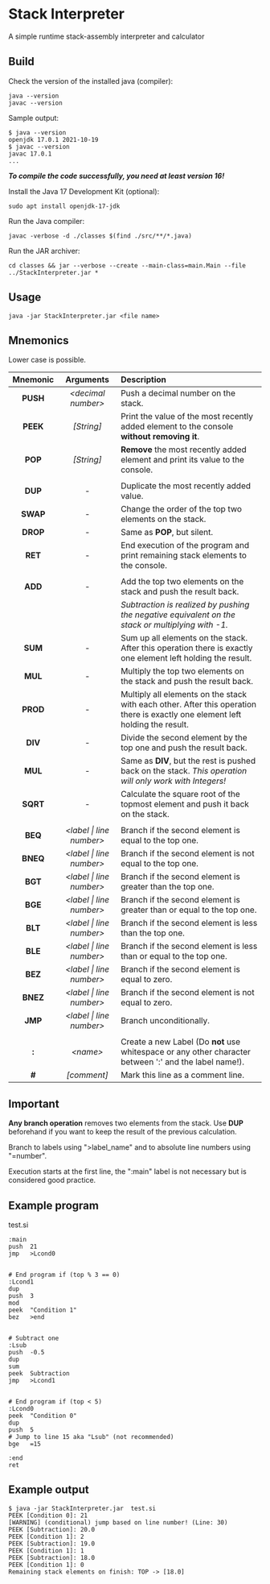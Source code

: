 # Stack Interpreter
A simple runtime stack-assembly interpreter and calculator


Build
-----

Check the version of the installed java (compiler):

    java --version
    javac --version

Sample output:

    $ java --version
    openjdk 17.0.1 2021-10-19
    $ javac --version
    javac 17.0.1
    ...

***To compile the code successfully, you need at least version 16!***

Install the Java 17 Development Kit (optional):

    sudo apt install openjdk-17-jdk

Run the Java compiler:

    javac -verbose -d ./classes $(find ./src/**/*.java)

Run the JAR archiver:

    cd classes && jar --verbose --create --main-class=main.Main --file ../StackInterpreter.jar *


Usage
-----

    java -jar StackInterpreter.jar <file name>

Mnemonics
---------

Lower case is possible.

Mnemonic | Arguments | Description
:------: | :-------: | :----------
**PUSH** | *\<decimal number\>*        | Push a decimal number on the stack.
**PEEK** | *[String]*                  | Print the value of the most recently added element to the console **without removing it**.
**POP**  | *[String]*                  | **Remove** the most recently added element and print its value to the console.
|        |                             |
**DUP**  | -                           | Duplicate the most recently added value.
**SWAP** | -                           | Change the order of the top two elements on the stack.
**DROP** | -                           | Same as **POP**, but silent.
**RET**  | -                           | End execution of the program and print remaining stack elements to the console.
|        |                             |
**ADD**  | -                           | Add the top two elements on the stack and push the result back.
|        |                             | *Subtraction is realized by pushing the negative equivalent on the stack or multiplying with -1.*
**SUM**  | -                           | Sum up all elements on the stack. After this operation there is exactly one element left holding the result.
**MUL**  | -                           | Multiply the top two elements on the stack and push the result back.
**PROD** | -                           | Multiply all elements on the stack with each other. After this operation there is exactly one element left holding the result.
**DIV**  | -                           | Divide the second element by the top one and push the result back.
**MUL**  | -                           | Same as **DIV**, but the rest is pushed back on the stack. *This operation will only work with Integers!*
**SQRT** | -                           | Calculate the square root of the topmost element and push it back on the stack.
|        |                             |
**BEQ**  | *\<label \| line number\>*  | Branch if the second element is equal to the top one.
**BNEQ** | *\<label \| line number\>*  | Branch if the second element is not equal to the top one.
**BGT**  | *\<label \| line number\>*  | Branch if the second element is greater than the top one.
**BGE**  | *\<label \| line number\>*  | Branch if the second element is greater than or equal to the top one.
**BLT**  | *\<label \| line number\>*  | Branch if the second element is less than the top one.
**BLE**  | *\<label \| line number\>*  | Branch if the second element is less than or equal to the top one.
**BEZ**  | *\<label \| line number\>*  | Branch if the second element is equal to zero.
**BNEZ** | *\<label \| line number\>*  | Branch if the second element is not equal to zero.
**JMP**  | *\<label \| line number\>*  | Branch unconditionally.
|        |                             |
**:**    | *\<name\>*                  | Create a new Label (Do **not** use whitespace or any other character between ':' and the label name!).
**#**    | *[comment]*                 | Mark this line as a comment line.


Important
---------

**Any branch operation** removes two elements from the stack. Use **DUP** beforehand if you want to keep the result of the previous calculation.

Branch to labels using ">label_name" and to absolute line numbers using "=number".

Execution starts at the first line, the ":main" label is not necessary but is considered good practice.


Example program
---------------

test.si

```
:main
push  21
jmp   >Lcond0


# End program if (top % 3 == 0)
:Lcond1
dup
push  3
mod
peek  "Condition 1"
bez   >end


# Subtract one
:Lsub
push  -0.5
dup
sum
peek  Subtraction
jmp   >Lcond1


# End program if (top < 5)
:Lcond0
peek  "Condition 0"
dup
push  5
# Jump to line 15 aka "Lsub" (not recommended)
bge   =15

:end
ret
```


Example output
--------------

```
$ java -jar StackInterpreter.jar  test.si
PEEK [Condition 0]: 21
[WARNING] (conditional) jump based on line number! (Line: 30)
PEEK [Subtraction]: 20.0
PEEK [Condition 1]: 2
PEEK [Subtraction]: 19.0
PEEK [Condition 1]: 1
PEEK [Subtraction]: 18.0
PEEK [Condition 1]: 0
Remaining stack elements on finish: TOP -> [18.0]
```
